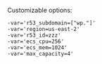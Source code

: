Customizable options:

```
-var='r53_subdomain=["wp."]'
-var='region=us-east-2'
-var='r53_id=zzz'
-var='ecs_cpu=256'
-var='ecs_mem=1024'
-var='max_capacity=4'
```
